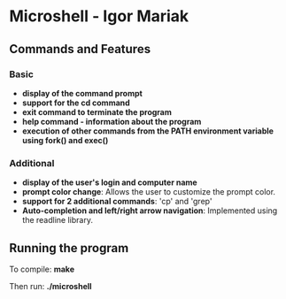 # Microshell - Igor Mariak 

## Commands and Features

### Basic
- **display of the command prompt**
- **support for the cd command**
- **exit command to terminate the program**
- **help command - information about the program**
- **execution of other commands from the PATH environment variable using fork() and exec()**

### Additional
- **display of the user's login and computer name**
- **prompt color change**: Allows the user to customize the prompt color.
- **support for 2 additional commands**: 'cp' and 'grep'
- **Auto-completion and left/right arrow navigation**: Implemented using the readline library.

## Running the program
To compile: 
**make**

Then run:
**./microshell**


